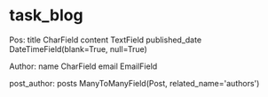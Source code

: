 # task_blog

Pos:
    title CharField
    content TextField
    published_date DateTimeField(blank=True, null=True)

Author:
    name CharField
    email EmailField

post_author:
    posts ManyToManyField(Post, related_name='authors')
